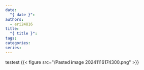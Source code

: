 ```yaml
---
date:
  "{ date }": 
authors:
  - eri24816
title:
  "{ title }": 
tags: 
categories: 
series:
---
```

testest
{{< figure src="/Pasted image 20241116174300.png"  >}}
